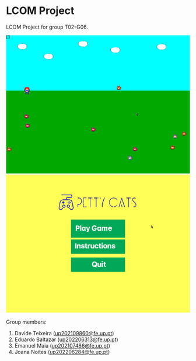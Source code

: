 # LCOM Project

LCOM Project for group T02-G06.

![game](proj/doc/scr1.png)
![menu](proj/doc/scr2.png)

Group members:

1. Davide Teixeira     (up202109860@fe.up.pt)
2. Eduardo Baltazar    (up202206313@fe.up.pt)
3. Emanuel Maia        (up202107486@fe.up.pt)
4. Joana Noites        (up202206284@fe.up.pt)

